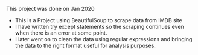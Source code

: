 This project was done on Jan 2020

- This is a Project using BeautifulSoup to scrape data from IMDB site<br>
- I have written try except statements so the scraping continues even when there is an error at some point.<br>
- I later went on to clean the data using regular expressions and bringing the data to the right format useful for analysis purposes.<br>
